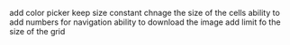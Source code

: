 add color picker
keep size constant chnage the size of the cells
ability to add numbers for navigation
ability to download the image
add limit fo the size of the grid